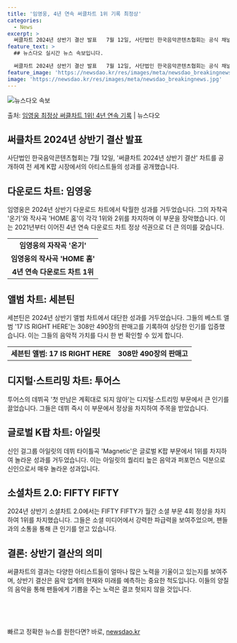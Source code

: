 ```yaml
---
title: '임영웅, 4년 연속 써클차트 1위 기록 최정상'
categories:
  - News
excerpt: >
  써클차트 2024년 상반기 결산 발표   7월 12일, 사단법인 한국음악콘텐츠협회는 공식 채널을 통해 '써클…
feature_text: >
  ## 뉴스다오 실시간 뉴스 속보입니다.

  써클차트 2024년 상반기 결산 발표   7월 12일, 사단법인 한국음악콘텐츠협회는 공식 채널을 통해 '써클…
feature_image: 'https://newsdao.kr/res/images/meta/newsdao_breakingnews.jpg'
image: 'https://newsdao.kr/res/images/meta/newsdao_breakingnews.jpg'
---
```


![뉴스다오 속보](https://newsdao.kr/res/images/meta/newsdao_breakingnews.jpg)

<p>출처: <a href="https://newsdao.kr/4805" rel="dofollow">임영웅 최정상 써클차트 1위! 4년 연속 기록</a> | 뉴스다오</p>

<h2 data-ke-size="size26">써클차트 2024년 상반기 결산 발표</h2>
사단법인 한국음악콘텐츠협회는 7월 12일, '써클차트 2024년 상반기 결산' 차트를 공개하여 전 세계 K팝 시장에서의 아티스트들의 성과를 공개했습니다.

<h2 data-ke-size="size26">다운로드 차트: 임영웅</h2>
<p data-ke-size="size16">임영웅은 2024년 상반기 다운로드 차트에서 탁월한 성과를 거두었습니다. 그의 자작곡 '온기'와 작사곡 'HOME 홈'이 각각 1위와 2위를 차지하며 이 부문을 장악했습니다. 이는 2021년부터 이어진 4년 연속 다운로드 차트 정상 석권으로 더 큰 의미를 갖습니다.</p>
<table>
  <tr>
    <td style="text-align: center; height: 17px;"><b>임영웅의 자작곡 '온기'</b></td>
  </tr>
  <tr>
    <td style="text-align: center; height: 17px;"><b>임영웅의 작사곡 'HOME 홈'</b></td>
  </tr>
  <tr>
    <td style="text-align: center; height: 17px;"><b>4년 연속 다운로드 차트 1위</b></td>
  </tr>
</table>

<h2 data-ke-size="size26">앨범 차트: 세븐틴</h2>
<p data-ke-size="size16">세븐틴은 2024년 상반기 앨범 차트에서 대단한 성과를 거두었습니다. 그들의 베스트 앨범 '17 IS RIGHT HERE'는 308만 490장의 판매고를 기록하여 상당한 인기를 입증했습니다. 이는 그들의 음악적 가치를 다시 한 번 확인할 수 있게 합니다.</p>
<table>
  <tr>
    <td style="text-align: center; height: 17px;"><b>세븐틴 앨범: 17 IS RIGHT HERE</b></td>
    <td style="text-align: center; height: 17px;"><b>308만 490장의 판매고</b></td>
  </tr>
</table>

<h2 data-ke-size="size26">디지털·스트리밍 차트: 투어스</h2>
<p data-ke-size="size16">투어스의 데뷔곡 '첫 만남은 계획대로 되지 않아'는 디지털·스트리밍 부문에서 큰 인기를 끌었습니다. 그들은 데뷔 즉시 이 부문에서 정상을 차지하여 주목을 받았습니다.</p>

<h2 data-ke-size="size26">글로벌 K팝 차트: 아일릿</h2>
<p data-ke-size="size16">신인 걸그룹 아일릿의 데뷔 타이틀곡 'Magnetic'은 글로벌 K팝 부문에서 1위를 차지하여 놀라운 성과를 거두었습니다. 이는 아일릿의 퀄리티 높은 음악과 퍼포먼스 덕분으로 신인으로서 매우 놀라운 성과입니다.</p>

<h2 data-ke-size="size26">소셜차트 2.0: FIFTY FIFTY</h2>
<p data-ke-size="size16">2024년 상반기 소셜차트 2.0에서는 FIFTY FIFTY가 월간 소셜 부문 4회 정상을 차지하여 1위를 차지했습니다. 그들은 소셜 미디어에서 강력한 파급력을 보여주었으며, 팬들과의 소통을 통해 큰 인기를 얻고 있습니다.</p>

<h2 data-ke-size="size26">결론: 상반기 결산의 의미</h2>
<p data-ke-size="size16">써클차트의 결과는 다양한 아티스트들이 얼마나 많은 노력을 기울이고 있는지를 보여주며, 상반기 결산은 음악 업계의 현재와 미래를 예측하는 중요한 척도입니다. 이들의 양질의 음악을 통해 팬들에게 기쁨을 주는 노력은 결코 헛되지 않을 것입니다.</p>
<p data-ke-size="size16">&nbsp;</p>
<p data-ke-size="size16">&nbsp;</p> 

빠르고 정확한 뉴스를 원한다면? 바로, <a href="https://newsdao.kr" rel="dofollow">newsdao.kr</a>


